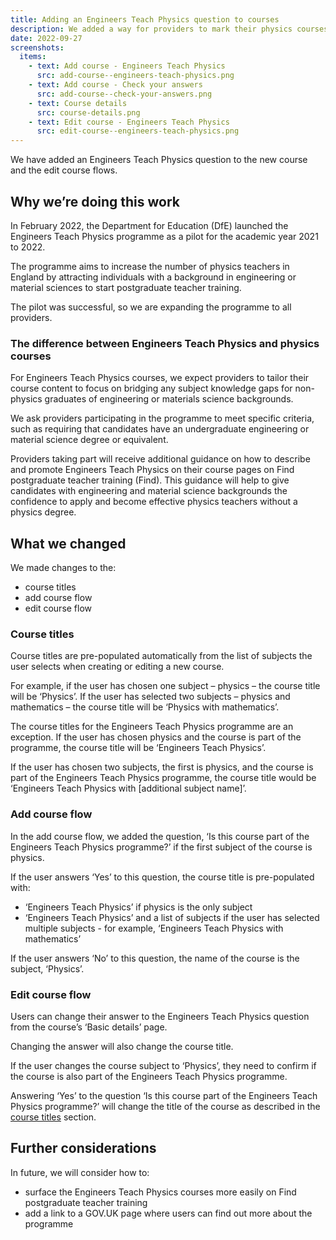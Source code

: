 ```yaml
---
title: Adding an Engineers Teach Physics question to courses
description: We added a way for providers to mark their physics courses as being part of the Engineers Teach Physics programme
date: 2022-09-27
screenshots:
  items:
    - text: Add course - Engineers Teach Physics
      src: add-course--engineers-teach-physics.png
    - text: Add course - Check your answers
      src: add-course--check-your-answers.png
    - text: Course details
      src: course-details.png
    - text: Edit course - Engineers Teach Physics
      src: edit-course--engineers-teach-physics.png
---
```


We have added an Engineers Teach Physics question to the new course and the edit course flows.

## Why we’re doing this work

In February 2022, the Department for Education (DfE) launched the Engineers Teach Physics programme as a pilot for the academic year 2021 to 2022.

The programme aims to increase the number of physics teachers in England by attracting individuals with a background in engineering or material sciences to start postgraduate teacher training.

The pilot was successful, so we are expanding the programme to all providers.

### The difference between Engineers Teach Physics and physics courses

For Engineers Teach Physics courses, we expect providers to tailor their course content to focus on bridging any subject knowledge gaps for non-physics graduates of engineering or materials science backgrounds.

We ask providers participating in the programme to meet specific criteria, such as requiring that candidates have an undergraduate engineering or material science degree or equivalent.

Providers taking part will receive additional guidance on how to describe and promote Engineers Teach Physics on their course pages on Find postgraduate teacher training (Find). This guidance will help to give candidates with engineering and material science backgrounds the confidence to apply and become effective physics teachers without a physics degree.

## What we changed

We made changes to the:

- course titles
- add course flow
- edit course flow

### Course titles

Course titles are pre-populated automatically from the list of subjects the user selects when creating or editing a new course.

For example, if the user has chosen one subject – physics – the course title will be ‘Physics’. If the user has selected two subjects – physics and mathematics – the course title will be ‘Physics with mathematics’.

The course titles for the Engineers Teach Physics programme are an exception. If the user has chosen physics and the course is part of the programme, the course title will be ‘Engineers Teach Physics’.

If the user has chosen two subjects, the first is physics, and the course is part of the Engineers Teach Physics programme, the course title would be ‘Engineers Teach Physics with [additional subject name]’.

### Add course flow

In the add course flow, we added the question, ‘Is this course part of the Engineers Teach Physics programme?’ if the first subject of the course is physics.

If the user answers ‘Yes’ to this question, the course title is pre-populated with:

- ‘Engineers Teach Physics’ if physics is the only subject
- ‘Engineers Teach Physics’ and a list of subjects if the user has selected multiple subjects - for example, ‘Engineers Teach Physics with mathematics’

If the user answers ‘No’ to this question, the name of the course is the subject, ‘Physics’.

### Edit course flow

Users can change their answer to the Engineers Teach Physics question from the course’s ‘Basic details’ page.

Changing the answer will also change the course title.

If the user changes the course subject to ‘Physics’, they need to confirm if the course is also part of the Engineers Teach Physics programme.

Answering ‘Yes’ to the question ‘Is this course part of the Engineers Teach Physics programme?’ will change the title of the course as described in the [course titles](#course-titles) section.

## Further considerations

In future, we will consider how to:

- surface the Engineers Teach Physics courses more easily on Find postgraduate teacher training
- add a link to a GOV.UK page where users can find out more about the programme
